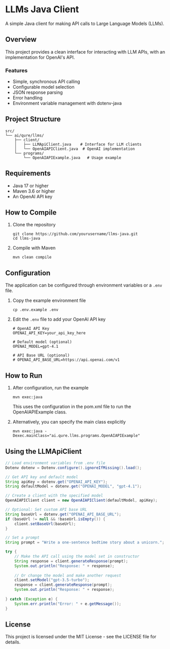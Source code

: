 # LLMs Java Client

A simple Java client for making API calls to Large Language Models (LLMs).

## Overview

This project provides a clean interface for interacting with LLM APIs, with an implementation for OpenAI's API.

### Features

- Simple, synchronous API calling
- Configurable model selection
- JSON response parsing
- Error handling
- Environment variable management with dotenv-java

## Project Structure

```
src/
└── ai/qure/llms/
    ├── client/
    │   ├── LLMApiClient.java    # Interface for LLM clients
    │   └── OpenAIAPIClient.java  # OpenAI implementation
    └── programs/
        └── OpenAIAPIExample.java   # Usage example
```

## Requirements

- Java 17 or higher
- Maven 3.6 or higher
- An OpenAI API key

## How to Compile

1. Clone the repository
   ```
   git clone https://github.com/yourusername/llms-java.git
   cd llms-java
   ```

2. Compile with Maven
   ```
   mvn clean compile
   ```

## Configuration

The application can be configured through environment variables or a `.env` file.

1. Copy the example environment file
   ```
   cp .env.example .env
   ```

2. Edit the `.env` file to add your OpenAI API key
   ```
   # OpenAI API Key
   OPENAI_API_KEY=your_api_key_here

   # Default model (optional)
   OPENAI_MODEL=gpt-4.1

   # API Base URL (optional)
   # OPENAI_API_BASE_URL=https://api.openai.com/v1
   ```

## How to Run

1. After configuration, run the example
   ```
   mvn exec:java
   ```

   This uses the configuration in the pom.xml file to run the OpenAIAPIExample class.

2. Alternatively, you can specify the main class explicitly
   ```
   mvn exec:java -Dexec.mainClass="ai.qure.llms.programs.OpenAIAPIExample"
   ```

## Using the LLMApiClient

```java
// Load environment variables from .env file
Dotenv dotenv = Dotenv.configure().ignoreIfMissing().load();

// Get API key and default model
String apiKey = dotenv.get("OPENAI_API_KEY");
String defaultModel = dotenv.get("OPENAI_MODEL", "gpt-4.1");

// Create a client with the specified model
OpenAIAPIClient client = new OpenAIAPIClient(defaultModel, apiKey);

// Optional: Set custom API base URL
String baseUrl = dotenv.get("OPENAI_API_BASE_URL");
if (baseUrl != null && !baseUrl.isEmpty()) {
    client.setBaseUrl(baseUrl);
}

// Set a prompt
String prompt = "Write a one-sentence bedtime story about a unicorn.";

try {
    // Make the API call using the model set in constructor
    String response = client.generateResponse(prompt);
    System.out.println("Response: " + response);
    
    // Or change the model and make another request
    client.setModel("gpt-3.5-turbo");
    response = client.generateResponse(prompt);
    System.out.println("Response: " + response);
    
} catch (Exception e) {
    System.err.println("Error: " + e.getMessage());
}
```

## License

This project is licensed under the MIT License - see the LICENSE file for details. 